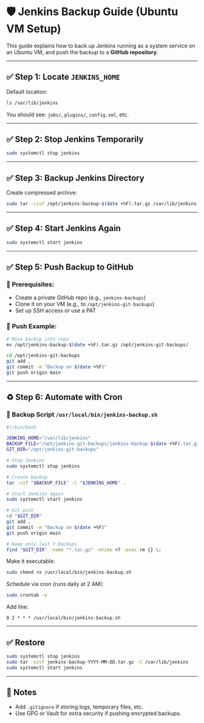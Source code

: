 # 🛡️ Jenkins Backup Guide (Ubuntu VM Setup)

This guide explains how to back up Jenkins running as a system service on an Ubuntu VM, and push the backup to a **GitHub repository**.

---

## ✅ Step 1: Locate `JENKINS_HOME`

Default location:
```bash
ls /var/lib/jenkins
```
You should see: `jobs/`, `plugins/`, `config.xml`, etc.

---

## ✅ Step 2: Stop Jenkins Temporarily

```bash
sudo systemctl stop jenkins
```

---

## ✅ Step 3: Backup Jenkins Directory

Create compressed archive:
```bash
sudo tar -czvf /opt/jenkins-backup-$(date +%F).tar.gz /var/lib/jenkins
```

---

## ✅ Step 4: Start Jenkins Again

```bash
sudo systemctl start jenkins
```

---

## ✅ Step 5: Push Backup to GitHub

### 🔹 Prerequisites:
- Create a private GitHub repo (e.g., `jenkins-backups`)
- Clone it on your VM (e.g., to `/opt/jenkins-git-backups`)
- Set up SSH access or use a PAT

### 🔹 Push Example:

```bash
# Move backup into repo
mv /opt/jenkins-backup-$(date +%F).tar.gz /opt/jenkins-git-backups/

cd /opt/jenkins-git-backups
git add .
git commit -m "Backup on $(date +%F)"
git push origin main
```

---

## ♻️ Step 6: Automate with Cron

### 🔹 Backup Script `/usr/local/bin/jenkins-backup.sh`

```bash
#!/bin/bash

JENKINS_HOME="/var/lib/jenkins"
BACKUP_FILE="/opt/jenkins-git-backups/jenkins-backup-$(date +%F).tar.gz"
GIT_DIR="/opt/jenkins-git-backups"

# Stop Jenkins
sudo systemctl stop jenkins

# Create backup
tar -czf "$BACKUP_FILE" -C "$JENKINS_HOME" .

# Start Jenkins again
sudo systemctl start jenkins

# Git push
cd "$GIT_DIR"
git add .
git commit -m "Backup on $(date +%F)"
git push origin main

# Keep only last 7 backups
find "$GIT_DIR" -name "*.tar.gz" -mtime +7 -exec rm {} \;
```

Make it executable:
```bash
sudo chmod +x /usr/local/bin/jenkins-backup.sh
```

Schedule via cron (runs daily at 2 AM):
```bash
sudo crontab -e
```

Add line:
```
0 2 * * * /usr/local/bin/jenkins-backup.sh
```

---

## ✅ Restore

```bash
sudo systemctl stop jenkins
sudo tar -xzvf jenkins-backup-YYYY-MM-DD.tar.gz -C /var/lib/jenkins
sudo systemctl start jenkins
```

---

## 📝 Notes

- Add `.gitignore` if storing logs, temporary files, etc.
- Use GPG or Vault for extra security if pushing encrypted backups.
